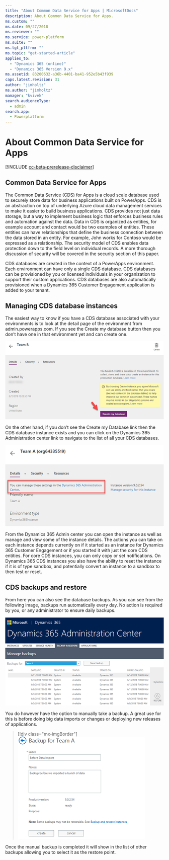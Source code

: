 ```yaml
---
title: "About Common Data Service for Apps | MicrosoftDocs"
description: About Common Data Service for Apps.
ms.custom: ""
ms.date: 09/27/2018
ms.reviewer: ""
ms.service: power-platform
ms.suite: ""
ms.tgt_pltfrm: ""
ms.topic: "get-started-article"
applies_to: 
  - "Dynamics 365 (online)"
  - "Dynamics 365 Version 9.x"
ms.assetid: 83200632-a36b-4401-ba41-952e5b43f939
caps.latest.revision: 31
author: "jimholtz"
ms.author: "jimholtz"
manager: "kvivek"
search.audienceType: 
  - admin
search.app: 
  - Powerplatform
---
```

# About Common Data Service for Apps 

[!INCLUDE [cc-beta-prerelease-disclaimer](../includes/cc-beta-prerelease-disclaimer.md)]

## Common Data Service for Apps

The Common Data Service (CDS) for Apps is a cloud scale database used to securely store data for business applications built on PowerApps. CDS is an abstraction on top of underlying Azure cloud data management services to make it easier to build business applications. CDS provides not just data storage, but a way to implement business logic that enforces business rules and automation against the data. Data in CDS is organized as entities, for example account and contact would be two examples of entities. These entities can have relationships that define the business connection between the data stored in an entity. For example, John works for Contoso would be expressed as a relationship. The security model of CDS enables data protection down to the field level on individual records. A more thorough discussion of security will be covered in the security section of this paper.

CDS databases are created in the context of a PowerApps environment. Each environment can have only a single CDS database. CDS databases can be provisioned by you or licensed individuals in your organization to support their custom applications. CDS databases are also automatically provisioned when a Dynamics 365 Customer Engagement application is added to your tenant.

## Managing CDS database instances

The easiest way to know if you have a CDS database associated with your environments is to look at the detail page of the environment from admin.powerapps.com. If you see the Create my database button then you don’t have one in that environment yet and can create one.

![Create my database](media/create-my-database.png "Create my database")

On the other hand, if you don’t see the Create my Database link then the CDS database instance exists and you can click on the Dynamics 365 Administration center link to navigate to the list of all your CDS databases.

![Manage settings in Dynamics 365 Administration center](media/manage-in-d365-admin-center.png "Manage settings in Dynamics 365 Administration center")

From the Dynamics 365 Admin center you can open the instance as well as manage and view some of the instance details. The actions you can take on each instance depends currently on if it started as an instance for Dynamics 365 Customer Engagement or if you started it with just the core CDS entities. For core CDS instances, you can only copy or set notifications. On Dynamics 365 CDS instances you also have the ability to reset the instance if it is of type sandbox, and potentially convert an instance to a sandbox to then test or reset.

## CDS backups and restore

From here you can also see the database backups. As you can see from the following image, backups run automatically every day. No action is required by you, or any administrator to ensure daily backups.

![Dynamics 365 Administration center](media/d365-admin-center.png "Dynamics 365 Administration center")

You do however have the option to manually take a backup. A great use for this is before doing big data imports or changes or deploying new releases of applications.

> [!div class="mx-imgBorder"] 
> ![](media/manual-backup.png "Manual backup")

Once the manual backup is completed it will show in the list of other backups allowing you to select it as the restore point.

